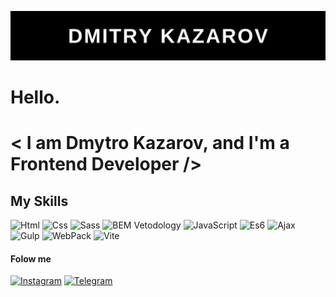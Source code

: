 
![header](https://github.com/dkazarov/dkazarov/blob/main/assets/Dmitry%20Kazarov.jpg)
# Hello. 
#  < I am Dmytro Kazarov, and I'm a Frontend Developer />

## My Skills

![Html](https://img.shields.io/badge/-Html-e96227?style=for-the-badge&logo=html) ![Css](https://img.shields.io/badge/-Css-2862e9?style=for-the-badge&logo=Css)  ![Sass](https://img.shields.io/badge/-Sass/Scss-090909?style=for-the-badge&logo=Sass) ![BEM Vetodology](https://img.shields.io/badge/-Bem-090909?style=for-the-badge&logo=Bem) ![JavaScript](https://img.shields.io/badge/-JavaScript-090909?style=for-the-badge&logo=javascript) ![Es6](https://img.shields.io/badge/-ES6-efd81d?style=for-the-badge&logo=Es6)  ![Ajax](https://img.shields.io/badge/-Ajax-090909?style=for-the-badge&logo=Ajax) ![Gulp](https://img.shields.io/badge/-Gulp-090909?style=for-the-badge&logo=Gulp) ![WebPack](https://img.shields.io/badge/-Webpack-090909?style=for-the-badge&logo=Webpack) ![Vite](https://img.shields.io/badge/-Vite-090909?style=for-the-badge&logo=Vite)


#### Folow me
[![Instagram](https://img.shields.io/badge/-Instagram-090909?style=for-the-badge&logo=Instagram)](https://www.instagram.com/dimakazarov/) 
[![Telegram](https://img.shields.io/badge/-Telegram-090909?style=for-the-badge&logo=Telegram)](https://t.me/dkazarov1361) 
<!-- [![Anurag's GitHub stats](https://github-readme-stats.vercel.app/api?username=dkazarov)](https://github.com/anuraghazra/github-readme-stats) -->
<!-- ![React](https://img.shields.io/badge/-React-090909?style=for-the-badge&logo=react) 
![Redux](https://img.shields.io/badge/-Redux-090909?style=for-the-badge&logo=redux) 
![Bootstrap](https://img.shields.io/badge/-Bootstrap-090909?style=for-the-badge&logo=bootstrap)
![Jquery](https://img.shields.io/badge/-jQuery-090909?style=for-the-badge&logo=jQuery)
[![LinkedIn](https://img.shields.io/badge/-LinkedIn-090909?style=for-the-badge&logo=LinkedIn)](https://www.linkedin.com/in/dmitry-kazarov-190858231)


-->

